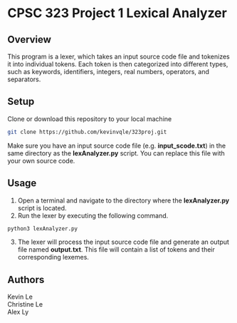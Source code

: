 # CPSC 323 Project 1 Lexical Analyzer

## Overview
This program is a lexer, which takes an input source code file and tokenizes it into individual tokens. Each token is then categorized into different types, such as keywords, identifiers, integers, real numbers, operators, and separators. 

## Setup
Clone or download this repository to your local machine
```bash
git clone https://github.com/kevinvqle/323proj.git
```
Make sure you have an input source code file (e.g. **input_scode.txt**) in the same directory as the **lexAnalyzer.py** script. You can replace this file with your own source code.

## Usage
1. Open a terminal and navigate to the directory where the **lexAnalyzer.py** script is located.
2. Run the lexer by executing the following command. 
```bash
python3 lexAnalyzer.py
```
3. The lexer will process the input source code file and generate an output file named **output.txt**. This file will contain a list of tokens and their corresponding lexemes.

## Authors
Kevin Le
<br>
Christine Le
<br>
Alex Ly

